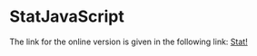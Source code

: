 # StatJavaScript

The link for the online version is given in the following link: [Stat!](http://homepage.usask.ca/~rao519/javaScript/stat/)

